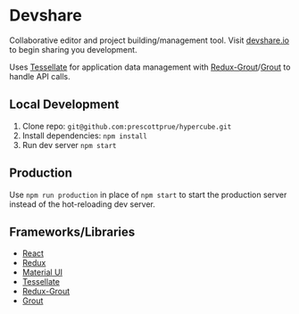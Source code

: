# Devshare

Collaborative editor and project building/management tool. Visit [devshare.io](http://devshare.io) to begin sharing you development.

Uses [Tessellate](http://tessellate.kyper.io) for application data management with [Redux-Grout](https://github.com/KyperTech/redux-grout)/[Grout](https://github.com/prescottprue/hypercube) to handle API calls.

## Local Development

1. Clone repo: `git@github.com:prescottprue/hypercube.git`
2. Install dependencies: `npm install`
3. Run dev server `npm start`

## Production

Use `npm run production` in place of `npm start` to start the production server instead of the hot-reloading dev server.

## Frameworks/Libraries

* [React](https://facebook.github.io/react/)
* [Redux](https://github.com/rackt/redux)
* [Material UI](http://www.material-ui.com/#/)
* [Tessellate](https://github.com/KyperTech/tessellate)
* [Redux-Grout](https://github.com/KyperTech/redux-grout)
* [Grout](https://github.com/prescottprue/hypercube)
